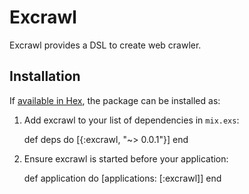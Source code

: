 # Excrawl

Excrawl provides a DSL to create web crawler.

## Installation

If [available in Hex](https://hex.pm/docs/publish), the package can be installed as:

  1. Add excrawl to your list of dependencies in `mix.exs`:

        def deps do
          [{:excrawl, "~> 0.0.1"}]
        end

  2. Ensure excrawl is started before your application:

        def application do
          [applications: [:excrawl]]
        end

